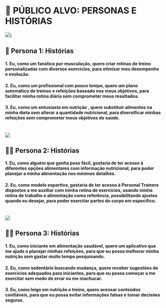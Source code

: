 # 📌 PÚBLICO ALVO: PERSONAS E HISTÓRIAS

![](https://raw.githubusercontent.com/eiKuan/lixoengsoft/main/Imagens/CARLOS1.png))

## 👮 Persona 1: Histórias

#### 1. Eu, como um fanático por musculação, quero criar rotinas de treino personalizadas com diversos exercícios, para otimizar meu desempenho e evolução.

#### 2. Eu, como um profissional com pouco tempo, quero um plano automático de treinos e refeições baseado nos meus objetivos, para facilitar minha rotina diária sem comprometer meus resultados.

#### 3. Eu, como um entusiasta em nutrição , quero substituir alimentos na minha dieta sem alterar a quantidade nutricional, para diversificar minhas refeições sem comprometer meus objetivos de saúde.
#
![](https://github.com/eiKuan/lixoengsoft/blob/main/Imagens/Alice.png)

## 🤸‍♀️ Persona 2: Histórias

#### 1. Eu, como alguém que ganha peso fácil, gostaria de ter acesso à diferentes opções alimentares com informação nutricional, para poder planejar a minha alimentação nos mínimos detalhes.

#### 2. Eu, como modelo esportiva, gostaria de ter acesso à Personal Trainers dispostos a me auxiliar com minha rotina de exercícios, usando minha rotina de trabalho e alimentação como referência, possibilitando ajustes quando eu desejar, para poder exercitar partes do corpo em específico.

#

![](https://github.com/eiKuan/lixoengsoft/blob/main/Imagens/pedro.png)

## 🧑‍💻 Persona 3: Histórias

#### 1. Eu, como iniciante em alimentação saudável, quero um aplicativo que me ajude a planejar minhas refeições, para que eu possa melhorar minha nutrição sem gastar muito tempo pesquisando.

#### 2. Eu, como sedentário buscando mudança, quero receber sugestões de exercícios adequados para iniciantes, para que eu possa começar a me exercitar sem medo de errar ou me machucar.

#### 3. Eu, como leigo em nutrição e treino, quero acessar conteúdos confiáveis, para que eu possa evitar informações falsas e tomar decisões seguras.

